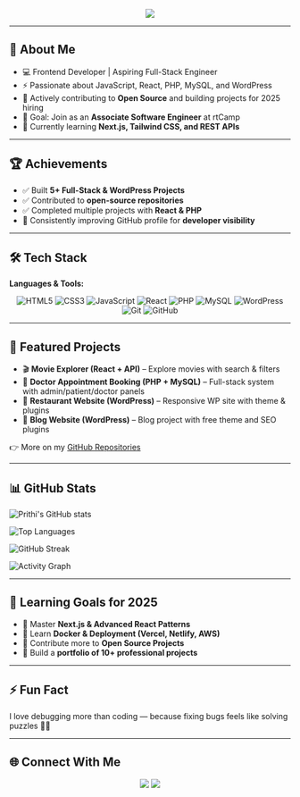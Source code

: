 <p align="center">
  <img src="https://capsule-render.vercel.app/api?type=waving&color=gradient&height=250&section=header&text=Prithi%20Babu&fontSize=60&fontAlignY=35&desc=Frontend%20Developer%20|%20Aspiring%20Full-Stack%20Engineer&descAlignY=55&animation=fadeIn" />
</p>

---

## 👋 About Me  
- 💻 Frontend Developer | Aspiring Full-Stack Engineer  
- ⚡ Passionate about JavaScript, React, PHP, MySQL, and WordPress  
- 🚀 Actively contributing to **Open Source** and building projects for 2025 hiring  
- 🎯 Goal: Join as an **Associate Software Engineer** at rtCamp  
- 🌱 Currently learning **Next.js, Tailwind CSS, and REST APIs**  

---

## 🏆 Achievements  
- ✅ Built **5+ Full-Stack & WordPress Projects**  
- ✅ Contributed to **open-source repositories**  
- ✅ Completed multiple projects with **React & PHP**  
- 🥇 Consistently improving GitHub profile for **developer visibility**  

---

## 🛠️ Tech Stack  
**Languages & Tools:**  
<div align="center">
  
![HTML5](https://img.shields.io/badge/HTML5-E34F26?style=for-the-badge&logo=html5&logoColor=white)
![CSS3](https://img.shields.io/badge/CSS3-1572B6?style=for-the-badge&logo=css3&logoColor=white)
![JavaScript](https://img.shields.io/badge/JavaScript-F7DF1E?style=for-the-badge&logo=javascript&logoColor=black)
![React](https://img.shields.io/badge/React-20232A?style=for-the-badge&logo=react&logoColor=61DAFB)
![PHP](https://img.shields.io/badge/PHP-777BB4?style=for-the-badge&logo=php&logoColor=white)
![MySQL](https://img.shields.io/badge/MySQL-4479A1?style=for-the-badge&logo=mysql&logoColor=white)
![WordPress](https://img.shields.io/badge/WordPress-21759B?style=for-the-badge&logo=wordpress&logoColor=white)
![Git](https://img.shields.io/badge/Git-F05032?style=for-the-badge&logo=git&logoColor=white)
![GitHub](https://img.shields.io/badge/GitHub-181717?style=for-the-badge&logo=github&logoColor=white)

</div>

---

## 📂 Featured Projects  

- 🎬 **Movie Explorer (React + API)** – Explore movies with search & filters  
- 🏥 **Doctor Appointment Booking (PHP + MySQL)** – Full-stack system with admin/patient/doctor panels  
- 🍴 **Restaurant Website (WordPress)** – Responsive WP site with theme & plugins  
- 📝 **Blog Website (WordPress)** – Blog project with free theme and SEO plugins  

👉 More on my [GitHub Repositories](https://github.com/prithi2004?tab=repositories)

---

## 📊 GitHub Stats  

![Prithi's GitHub stats](https://github-readme-stats.vercel.app/api?username=prithi2004&show_icons=true&theme=radical&cache_seconds=86400)  

![Top Languages](https://github-readme-stats.vercel.app/api/top-langs/?username=prithi2004&layout=compact&theme=radical&cache_seconds=86400)  

![GitHub Streak](https://streak-stats.demolab.com?user=prithi2004&theme=radical)  

![Activity Graph](https://github-readme-activity-graph.vercel.app/graph?username=prithi2004&theme=radical&area=true)  

---

## 🚀 Learning Goals for 2025  
- 🔹 Master **Next.js & Advanced React Patterns**  
- 🔹 Learn **Docker & Deployment (Vercel, Netlify, AWS)**  
- 🔹 Contribute more to **Open Source Projects**  
- 🔹 Build a **portfolio of 10+ professional projects**  

---

## ⚡ Fun Fact  
I love debugging more than coding — because fixing bugs feels like solving puzzles 🧩🔥  

---

## 🌐 Connect With Me  
<p align="center">
  <a href="https://www.linkedin.com/in/prithi2004"><img src="https://img.shields.io/badge/LinkedIn-0A66C2?style=for-the-badge&logo=linkedin&logoColor=white"/></a>
  <a href="mailto:prithi2004@gmail.com"><img src="https://img.shields.io/badge/Gmail-D14836?style=for-the-badge&logo=gmail&logoColor=white"/></a>
</p>
